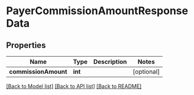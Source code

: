 # PayerCommissionAmountResponseData

## Properties
Name | Type | Description | Notes
------------ | ------------- | ------------- | -------------
**commissionAmount** | **int** |  | [optional] 

[[Back to Model list]](../README.md#documentation-for-models) [[Back to API list]](../README.md#documentation-for-api-endpoints) [[Back to README]](../README.md)


